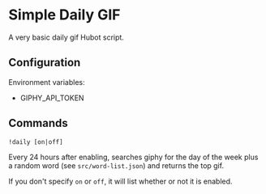 # Simple Daily GIF

A very basic daily gif Hubot script.

## Configuration

Environment variables:

- GIPHY_API_TOKEN

## Commands

`!daily [on|off]`

Every 24 hours after enabling, searches giphy for the day of the week plus a random word (see `src/word-list.json`) and returns the top gif.

If you don't specify `on` or `off`, it will list whether or not it is enabled.
